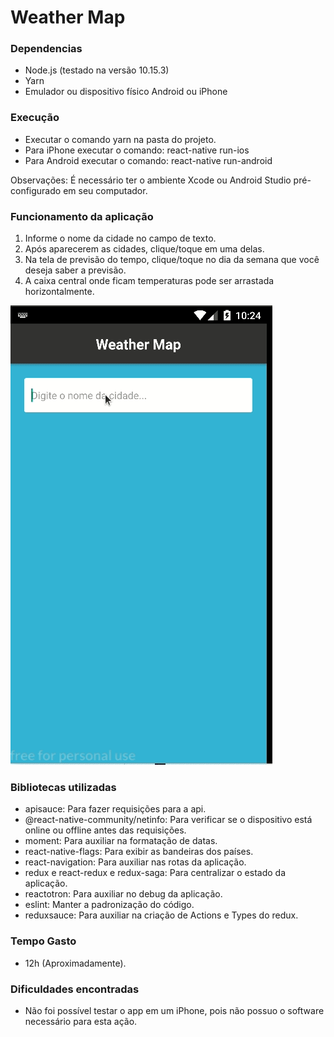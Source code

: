 # Weather Map

<h3>Dependencias</h3>
<ul>
  <li>Node.js (testado na versão 10.15.3)</li>
  <li>Yarn</li>
  <li>Emulador ou dispositivo físico Android ou iPhone</li>
</ul>

<h3>Execução</h3>
<ul>
  <li>Executar o comando yarn na pasta do projeto.</li>
  <li>Para iPhone executar o comando: react-native run-ios</li>
  <li>Para Android executar o comando: react-native run-android</li>
</ul>

Observações: É necessário ter o ambiente Xcode ou Android Studio pré-configurado em seu computador.

<h3>Funcionamento da aplicação</h3>
<ol>
  <li>Informe o nome da cidade no campo de texto.</li>
  <li>Após aparecerem as cidades, clique/toque em uma delas.</li>
  <li>Na tela de previsão do tempo, clique/toque no dia da semana que você deseja saber a previsão.</li>
  <li>A caixa central onde ficam temperaturas pode ser arrastada horizontalmente.</li>
</ol>

<img src="./assets/presentation.gif" >

<h3>Bibliotecas utilizadas</h3>
<ul>
  <li>apisauce: Para fazer requisições para a api.</li>
  <li>@react-native-community/netinfo: Para verificar se o dispositivo está online ou offline antes das requisições.</li>
  <li>moment: Para auxiliar na formatação de datas.</li>
  <li>react-native-flags: Para exibir as bandeiras dos países.</li>
  <li>react-navigation: Para auxiliar nas rotas da aplicação.</li>
  <li>redux e react-redux e redux-saga: Para centralizar o estado da aplicação.</li>
  <li>reactotron: Para auxiliar no debug da aplicação.</li>
  <li>eslint: Manter a padronização do código.</li>
  <li>reduxsauce: Para auxiliar na criação de Actions e Types do redux.</li>
</ul>

<h3>Tempo Gasto</h3>
<ul>
  <li>12h (Aproximadamente).</li>
</ul>

<h3>Dificuldades encontradas</h3>
<ul>
  <li>Não foi possível testar o app em um iPhone, pois não possuo o software necessário para esta ação.</li>
</ul>
